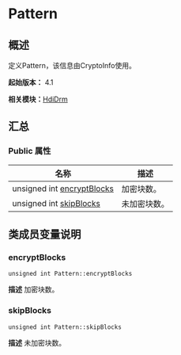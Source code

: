 # Pattern


## 概述

定义Pattern，该信息由CryptoInfo使用。

**起始版本：** 4.1

**相关模块：**[HdiDrm](_hdi_drm.md)


## 汇总


### Public 属性

| 名称 | 描述 | 
| -------- | -------- |
| unsigned int [encryptBlocks](#encryptblocks) | 加密块数。  | 
| unsigned int [skipBlocks](#skipblocks) | 未加密块数。  | 


## 类成员变量说明


### encryptBlocks

```
unsigned int Pattern::encryptBlocks
```
**描述**
加密块数。


### skipBlocks

```
unsigned int Pattern::skipBlocks
```
**描述**
未加密块数。
